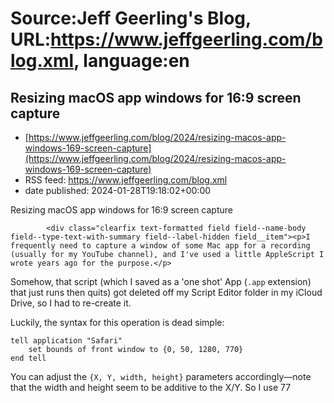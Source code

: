 # Source:Jeff Geerling's Blog, URL:https://www.jeffgeerling.com/blog.xml, language:en

## Resizing macOS app windows for 16:9 screen capture
 - [https://www.jeffgeerling.com/blog/2024/resizing-macos-app-windows-169-screen-capture](https://www.jeffgeerling.com/blog/2024/resizing-macos-app-windows-169-screen-capture)
 - RSS feed: https://www.jeffgeerling.com/blog.xml
 - date published: 2024-01-28T19:18:02+00:00

<span class="field field--name-title field--type-string field--label-hidden">Resizing macOS app windows for 16:9 screen capture</span>

            <div class="clearfix text-formatted field field--name-body field--type-text-with-summary field--label-hidden field__item"><p>I frequently need to capture a window of some Mac app for a recording (usually for my YouTube channel), and I've used a little AppleScript I wrote years ago for the purpose.</p>

<p>Somehow, that script (which I saved as a 'one shot' App (<code>.app</code> extension) that just runs then quits) got deleted off my Script Editor folder in my iCloud Drive, so I had to re-create it.</p>

<p>Luckily, the syntax for this operation is dead simple:</p>

<pre><code>tell application "Safari"
    set bounds of front window to {0, 50, 1280, 770}
end tell
</code></pre>

<p>You can adjust the <code>{X, Y, width, height}</code> parameters accordingly—note that the width and height seem to be additive to the X/Y. So I use 77

